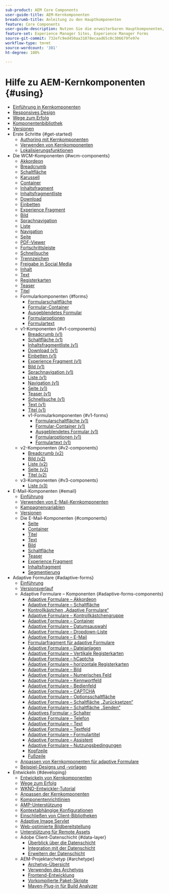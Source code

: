 ```yaml
---
sub-product: AEM Core Components
user-guide-title: AEM-Kernkomponenten
breadcrumb-title: Anleitung zu den Hauptkomponenten
feature: Core Components
user-guide-description: Nutzen Sie die erweiterbaren Hauptkomponenten, damit Autoren bzw. Autorinnen mühelos Inhalte erstellen können.
feature-set: Experience Manager Sites, Experience Manager Forms
source-git-commit: 732efc9ed450aa31078ecaad65c0c306679fe97e
workflow-type: tm+mt
source-wordcount: '381'
ht-degree: 100%

---
```



# Hilfe zu AEM-Kernkomponenten {#using}

+ [Einführung in Kernkomponenten](/help/introduction.md)
+ [Responsives Design](/help/responsive.md)
+ [Wege zum Erfolg](/help/developing/success.md)
+ [Komponentenbibliothek](https://adobe.com/go/aem_cmp_library_de)
+ [Versionen](/help/versions.md)
+ Erste Schritte {#get-started}
   + [Authoring mit Kernkomponenten](/help/get-started/authoring.md)
   + [Verwenden von Kernkomponenten](/help/get-started/using.md)
   + [Lokalisierungsfunktionen](/help/get-started/localization.md)
+ Die WCM-Komponenten {#wcm-components}
   + [Akkordeon](/help/components/accordion.md)
   + [Breadcrumb](/help/components/breadcrumb.md)
   + [Schaltfläche](/help/components/button.md)
   + [Karussell](/help/components/carousel.md)
   + [Container](/help/components/container.md)
   + [Inhaltsfragment](/help/components/content-fragment-component.md)
   + [Inhaltsfragmentliste](/help/components/content-fragment-list.md)
   + [Download](/help/components/download.md)
   + [Einbetten](/help/components/embed.md)
   + [Experience Fragment](/help/components/experience-fragment.md)
   + [Bild](/help/components/image.md)
   + [Sprachnavigation](/help/components/language-navigation.md)
   + [Liste](/help/components/list.md)
   + [Navigation](/help/components/navigation.md)
   + [Seite](/help/components/page.md)
   + [PDF-Viewer](/help/components/pdf-viewer.md)
   + [Fortschrittsleiste](/help/components/progress-bar.md)
   + [Schnellsuche](/help/components/quick-search.md)
   + [Trennzeichen](/help/components/separator.md)
   + [Freigabe in Social Media](/help/components/sharing.md)
   + [Inhalt](/help/components/tableofcontents.md)
   + [Text](/help/components/text.md)
   + [Registerkarten](/help/components/tabs.md)
   + [Teaser](/help/components/teaser.md)
   + [Titel](/help/components/title.md)
   + Formularkomponenten {#forms}
      + [Formularschaltfläche](/help/components/forms/form-button.md)
      + [Formular-Container](/help/components/forms/form-container.md)
      + [Ausgeblendetes Formular](/help/components/forms/form-hidden.md)
      + [Formularoptionen](/help/components/forms/form-options.md)
      + [Formulartext](/help/components/forms/form-text.md)
   + v1-Komponenten {#v1-components}
      + [Breadcrumb (v1)](/help/components/v1/breadcrumb-v1.md)
      + [Schaltfläche (v1)](/help/components/v1/button.md)
      + [Inhaltsfragmentliste (v1)](/help/components/v1/content-fragment-list.md)
      + [Download (v1)](/help/components/v1/download.md)
      + [Einbetten (v1)](/help/components/v1/embed.md)
      + [Experience Fragment (v1)](/help/components/v1/experience-fragment.md)
      + [Bild (v1)](/help/components/v1/image-v1.md)
      + [Sprachnavigation (v1)](/help/components/v1/language-navigation.md)
      + [Liste (v1)](/help/components/v1/list-v1.md)
      + [Navigation (v1)](/help/components/v1/navigation.md)
      + [Seite (v1)](/help/components/v1/page-v1.md)
      + [Teaser (v1)](/help/components/v1/teaser.md)
      + [Schnellsuche (v1)](/help/components/v1/quick-search.md)
      + [Text (v1)](/help/components/v1/text-v1.md)
      + [Titel (v1)](/help/components/v1/title-v1.md)
      + v1-Formularkomponenten {#v1-forms}
         + [Formularschaltfläche (v1)](/help/components/v1/form-button-v1.md)
         + [Formular-Container (v1)](/help/components/v1/form-container-v1.md)
         + [Ausgeblendetes Formular (v1)](/help/components/v1/form-hidden-v1.md)
         + [Formularoptionen (v1)](/help/components/v1/form-options-v1.md)
         + [Formulartext (v1)](/help/components/v1/form-text-v1.md)
   + v2-Komponenten {#v2-components}
      + [Breadcrumb (v2)](/help/components/v2/breadcrumb.md)
      + [Bild (v2)](/help/components/v2/image.md)
      + [Liste (v2)](/help/components/v2/list.md)
      + [Seite (v2)](/help/components/v2/page.md)
      + [Titel (v2)](/help/components/v2/title.md)
   + v3-Komponenten {#v3-components}
      + [Liste (v3)](/help/components/v3/list.md)
+ E-Mail-Komponenten {#email}
   + [Einführung](/help/email/introduction.md)
   + [Verwenden von E-Mail-Kernkomponenten](/help/email/using.md)
   + [Kampagnenvariablen](/help/email/campaign-variables.md)
   + [Versionen](/help/email/versions.md)
   + Die E-Mail-Komponenten {#components}
      + [Seite](/help/email/components/page.md)
      + [Container](/help/email/components/container.md)
      + [Titel](/help/email/components/title.md)
      + [Text](/help/email/components/text.md)
      + [Bild](/help/email/components/image.md)
      + [Schaltfläche](/help/email/components/button.md)
      + [Teaser](/help/email/components/teaser.md)
      + [Experience Fragment](/help/email/components/experience-fragment.md)
      + [Inhaltsfragment](/help/email/components/content-fragment.md)
      + [Segmentierung](/help/email/components/segmentation.md)
+ Adaptive Formulare {#adaptive-forms}
   + [Einführung](/help/adaptive-forms/introduction.md)
   + [Versionsverlauf](/help/adaptive-forms/version.md)
   + Adaptive Formulare – Komponenten {#adaptive-forms-components}
      + [Adaptive Formulare – Akkordeon](/help/adaptive-forms/components/accordion.md)
      + [Adaptive Formulare – Schaltfläche](/help/adaptive-forms/components/button.md)
      + [Kontrollkästchen „Adaptive Formulare“](/help/adaptive-forms/components/checkbox.md)
      + [Adaptive Formulare – Kontrollkästchengruppe](/help/adaptive-forms/components/checkbox-group.md)
      + [Adaptive Formulare – Container](/help/adaptive-forms/components/form-container.md)
      + [Adaptive Formulare – Datumsauswahl](/help/adaptive-forms/components/date-picker.md)
      + [Adaptive Formulare – Dropdown-Liste](/help/adaptive-forms/components/drop-down-list.md)
      + [Adaptive Formulare – E-Mail](/help/adaptive-forms/components/email.md)
      + [Formularfragment für adaptive Formulare](/help/adaptive-forms/components/adaptive-form-fragment.md)
      + [Adaptive Formulare – Dateianlagen](/help/adaptive-forms/components/file-attachment.md)
      + [Adaptive Formulare – Vertikale Registerkarten](/help/adaptive-forms/components/vertical-tabs.md)
      + [Adaptive Formulare – hCaptcha](/help/adaptive-forms/components/hcaptcha.md)
      + [Adaptive Formulare – horizontale Registerkarten](/help/adaptive-forms/components/horizontal-tabs.md)
      + [Adaptive Formulare – Bild](/help/adaptive-forms/components/image.md)
      + [Adaptive Formulare – Numerisches Feld](/help/adaptive-forms/components/numeric-box.md)
      + [Adaptive Formulare – Kennwortfeld](/help/adaptive-forms/components/password-box.md)
      + [Adaptive Formulare – Bedienfeld](/help/adaptive-forms/components/panel.md)
      + [Adaptive Formulare – CAPTCHA](/help/adaptive-forms/components/adaptive-form-recaptcha.md)
      + [Adaptive Formulare – Optionsschaltfläche](/help/adaptive-forms/components/radio-button.md)
      + [Adaptive Formulare – Schaltfläche „Zurücksetzen“](/help/adaptive-forms/components/reset-button.md)
      + [Adaptive Formulare – Schaltfläche „Senden“](/help/adaptive-forms/components/submit-button.md)
      + [Adaptives Formular – Schalter](/help/adaptive-forms/components/adaptive-form-switch.md)
      + [Adaptive Formulare – Telefon](/help/adaptive-forms/components/phone.md)
      + [Adaptive Formulare – Text](/help/adaptive-forms/components/text.md)
      + [Adaptive Formulare – Textfeld](/help/adaptive-forms/components/text-box.md)
      + [Adaptive Formulare – Formulartitel](/help/adaptive-forms/components/form-title.md)
      + [Adaptive Formulare – Assistent](/help/adaptive-forms/components/wizard.md)
      + [Adaptive Formulare – Nutzungsbedingungen](/help/adaptive-forms/components/terms-and-conditions.md)
      + [Kopfzeile](/help/adaptive-forms/components/header.md)
      + [Fußzeile](/help/adaptive-forms/components/footer.md)
   + [Anpassen von Kernkomponenten für adaptive Formulare](/help/developing/customize-adaptive-forms-core-components.md)
   + [Beispiel-Designs und -vorlagen](/help/adaptive-forms/sample-themes-templates-form-data-models-core-components.md)
+ Entwickeln {#developing}
   + [Entwickeln von Kernkomponenten](/help/developing/overview.md)
   + [Wege zum Erfolg](https://experienceleague.adobe.com/docs/experience-manager-core-components/using/success.html?lang=de)
   + [WKND-Entwickler-Tutorial](https://experienceleague.adobe.com/docs/experience-manager-learn/getting-started-wknd-tutorial-develop/overview.html?lang=de)
   + [Anpassen der Kernkomponenten](/help/developing/customizing.md)
   + [Komponentenrichtlinien](/help/developing/guidelines.md)
   + [AMP-Unterstützung](/help/developing/amp.md)
   + [Kontextabhängige Konfigurationen](/help/developing/context-aware-configs.md)
   + [Einschließen von Client-Bibliotheken](/help/developing/including-clientlibs.md)
   + [Adaptive Image Servlet](/help/developing/adaptive-image-servlet.md)
   + [Web-optimierte Bildbereitstellung](/help/developing/web-optimized-image-delivery.md)
   + [Unterstützung für Remote Assets](/help/developing/remote-assets.md)
   + Adobe Client-Datenschicht {#data-layer}
      + [Überblick über die Datenschicht](/help/developing/data-layer/overview.md)
      + [Integration mit der Datenschicht](/help/developing/data-layer/integrations.md)
      + [Erweitern der Datenschicht](/help/developing/data-layer/extending.md)
   + AEM-Projektarchetyp {#archetype}
      + [Archetyp-Übersicht](/help/developing/archetype/overview.md)
      + [Verwenden des Archetyps](/help/developing/archetype/using.md)
      + [Frontend-Entwicklung](/help/developing/archetype/front-end.md)
      + [Vorkompilierte Paket-Skripte](/help/developing/archetype/precompiled-bundled-scripts.md)
      + [Maven-Plug-in für Build Analyzer](/help/developing/archetype/build-analyzer-maven-plugin.md)
